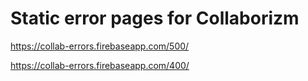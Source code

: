
# Static error pages for Collaborizm  

https://collab-errors.firebaseapp.com/500/

https://collab-errors.firebaseapp.com/400/